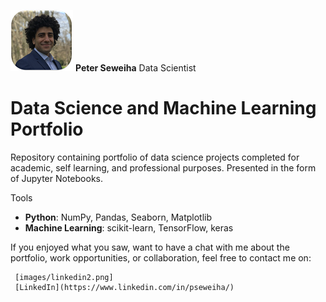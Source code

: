 
[![Profile](/images/profile4.png)](https://peter-seweiha.github.io/) **Peter Seweiha**
Data Scientist


# Data Science and Machine Learning Portfolio
Repository containing portfolio of data science projects completed for academic, self learning, and professional purposes. Presented in the form of Jupyter Notebooks.

Tools
  - **Python**: NumPy, Pandas, Seaborn, Matplotlib
  - **Machine Learning**: scikit-learn, TensorFlow, keras







  If you enjoyed what you saw, want to have a chat with me about the portfolio, work opportunities, or collaboration, feel free to contact me on:

     [images/linkedin2.png]
     [LinkedIn](https://www.linkedin.com/in/pseweiha/)
